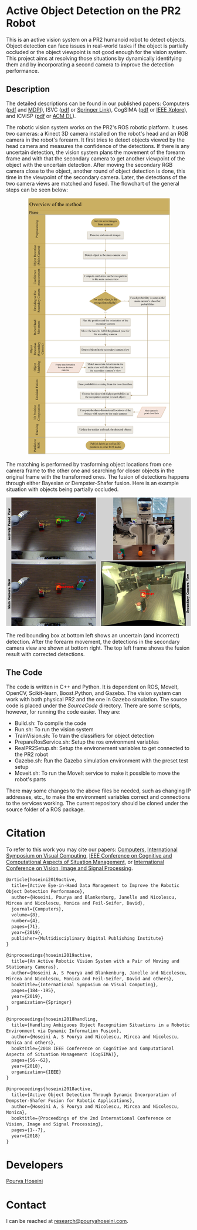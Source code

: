 # Active Object Detection on the PR2 Robot
This is an active vision system on a PR2 humanoid robot to detect objects. Object detection can face issues in real-world tasks if the object is partially occluded or the object viewpoint is not good enough for the vision system. This project aims at resolving those situations by dynamically identifying them and by incorporating a second camera to improve the detection performance.

## Description
The detailed descriptions can be found in our published papers: Computers ([pdf](docs/2019-Computers.pdf) and [MDPI](https://doi.org/10.3390/computers8040071)), ISVC ([pdf](docs/ISVC_Hoseini.pdf) or [Springer Link](https://doi.org/10.1007/978-3-030-33723-0_15)), CogSIMA ([pdf](docs/2018-CogSIMA.pdf) or [IEEE Xplore](https://doi.org/10.1109/COGSIMA.2018.8423982)), and ICVISP ([pdf](docs/2018-ICVISP.pdf) or [ACM DL](https://doi.org/10.1145/3271553.3271564)).

The robotic vision system works on the PR2's ROS robotic platform. It uses two cameras: a Kinect 3D camera installed on the robot's head and an RGB camera in the robot's forearm. It first tries to detect objects viewed by the head camera and measures the confidence of the detections. If there is any uncertain detection, the vision system plans the movement of the forearm frame and with that the secondary camera to get another viewpoint of the object with the uncertain detection. After moving the secondary RGB camera close to the object, another round of object detection is done, this time in the viewpoint of the secondary camera. Later, the detections of the two camera views are matched and fused. The flowchart of the general steps can be seen below:
<p align="center">
  <img src="./docs/flowchart.jpg" alt="Flowchart of the active robotic vision system" height=700/>
</p>

The matching is performed by trasforming object locations from one camera frame to the other one and searching for closer objects in the original frame with the transformed ones. The fusion of detections happens through either Bayesian or Dempster-Shafer fusion. Here is an example situation with objects being partially occluded. 
<p align="center">
  <img src="./docs/example.jpg" alt="Example detections" height=350/>
</p>

The red bounding box at bottom left shows an uncertain (and incorrect) detection. After the forearm movement, the detections in the secondary camera view are shown at bottom right. The top left frame shows the fusion result with corrected detections.

## The Code
The code is written in C++ and Python. It is dependent on ROS, MoveIt, OpenCV, Scikit-learn, Boost.Python, and Gazebo. The vision system can work with both physical PR2 and the one in Gazebo simulation. The source code is placed under the *SourceCode* directory. There are some scripts, however, for running the code easier. They are:
* Build.sh: To compile the code
* Run.sh: To run the vision system
* TrainVision.sh: To train the classifiers for object detection
* PrepareRosService.sh: Setup the ros environment variables
* RealPR2Setup.sh: Setup the environement variables to get connected to the PR2 robot
* Gazebo.sh: Run the Gazebo simulation environment with the preset test setup
* Moveit.sh: To run the MoveIt service to make it possible to move the robot's parts

There may some changes to the above files be needed, such as changing IP addresses, etc., to make the environment variables correct and connections to the services working. The current repository should be cloned under the source folder of a ROS package.

# Citation
To refer to this work you may cite our papers: [Computers](https://doi.org/10.3390/computers8040071), [International Symposium on Visual Computing](https://doi.org/10.1007/978-3-030-33723-0_15), [IEEE Conference on Cognitive and Computational Aspects of Situation Management](https://doi.org/10.1109/COGSIMA.2018.8423982), or [International Conference on Vision, Image and Signal Processing](https://doi.org/10.1145/3271553.3271564).
```
@article{hoseini2019active,
  title={Active Eye-in-Hand Data Management to Improve the Robotic Object Detection Performance},
  author={Hoseini, Pourya and Blankenburg, Janelle and Nicolescu, Mircea and Nicolescu, Monica and Feil-Seifer, David},
  journal={Computers},
  volume={8},
  number={4},
  pages={71},
  year={2019},
  publisher={Multidisciplinary Digital Publishing Institute}
}
```
```
@inproceedings{hoseini2019active,
  title={An Active Robotic Vision System with a Pair of Moving and Stationary Cameras},
  author={Hoseini A, S Pourya and Blankenburg, Janelle and Nicolescu, Mircea and Nicolescu, Monica and Feil-Seifer, David and others},
  booktitle={International Symposium on Visual Computing},
  pages={184--195},
  year={2019},
  organization={Springer}
}
```
```
@inproceedings{hoseini2018handling,
  title={Handling Ambiguous Object Recognition Situations in a Robotic Environment via Dynamic Information Fusion},
  author={Hoseini A, S Pourya and Nicolescu, Mircea and Nicolescu, Monica and others},
  booktitle={2018 IEEE Conference on Cognitive and Computational Aspects of Situation Management (CogSIMA)},
  pages={56--62},
  year={2018},
  organization={IEEE}
}
```
```
@inproceedings{hoseini2018active,
  title={Active Object Detection Through Dynamic Incorporation of Dempster-Shafer Fusion for Robotic Applications},
  author={Hoseini A, S Pourya and Nicolescu, Mircea and Nicolescu, Monica},
  booktitle={Proceedings of the 2nd International Conference on Vision, Image and Signal Processing},
  pages={1--7},
  year={2018}
}
```

# Developers
[Pourya Hoseini](https://github.com/pouryahoseini/)

# Contact
I can be reached at research@pouryahoseini.com.
